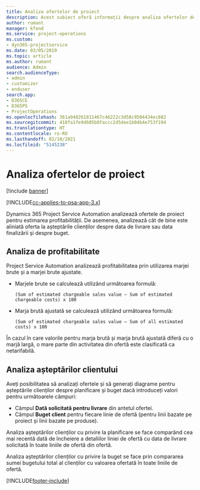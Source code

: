 ```yaml
---
title: Analiza ofertelor de proiect
description: Acest subiect oferă informații despre analiza ofertelor de proiect.
author: rumant
manager: kfend
ms.service: project-operations
ms.custom:
- dyn365-projectservice
ms.date: 03/05/2019
ms.topic: article
ms.author: rumant
audience: Admin
search.audienceType:
- admin
- customizer
- enduser
search.app:
- D365CE
- D365PS
- ProjectOperations
ms.openlocfilehash: 361a940261811467c46222c3d58c9504434ec882
ms.sourcegitcommit: 418fa1fe9d605b8faccc2d5dee1b04b4e753f194
ms.translationtype: HT
ms.contentlocale: ro-RO
ms.lasthandoff: 02/10/2021
ms.locfileid: "5145238"
---
```

# <a name="analysis-of-project-quotes"></a>Analiza ofertelor de proiect

[!include [banner](../includes/psa-now-project-operations.md)]

[!INCLUDE[cc-applies-to-psa-app-3.x](../includes/cc-applies-to-psa-app-3x.md)]

Dynamics 365 Project Service Automation analizează ofertele de proiect pentru estimarea profitabilității. De asemenea, analizează cât de bine este aliniată oferta la așteptările clienților despre data de livrare sau data finalizării și despre buget.

## <a name="profitability-analysis"></a>Analiza de profitabilitate

Project Service Automation analizează profitabilitatea prin utilizarea marjei brute și a marjei brute ajustate.

- Marjele brute se calculează utilizând următoarea formulă:

  `
    (Sum of estimated chargeable sales value – Sum of estimated chargeable costs) x 100
  `
- Marja brută ajustată se calculează utilizând următoarea formulă:

  `
    (Sum of estimated chargeable sales value – Sum of all estimated costs) x 100
  `

În cazul în care valorile pentru marja brută și marja brută ajustată diferă cu o marjă largă, o mare parte din activitatea din ofertă este clasificată ca netarifabilă.

## <a name="analysis-of-customer-expectations"></a>Analiza așteptărilor clientului

Aveți posibilitatea să analizați ofertele și să generați diagrame pentru așteptările clienților despre planificare și buget dacă introduceți valori pentru următoarele câmpuri:

- Câmpul **Dată solicitată pentru livrare** din antetul ofertei.
- Câmpul **Buget client** pentru fiecare linie de ofertă (pentru linii bazate pe proiect și linii bazate pe produse).

Analiza așteptărilor clienților cu privire la planificare se face comparând cea mai recentă dată de încheiere a detaliilor liniei de ofertă cu data de livrare solicitată în toate liniile de ofertă din ofertă.

Analiza așteptărilor clienților cu privire la buget se face prin compararea sumei bugetului total al clienților cu valoarea ofertată în toate liniile de ofertă.


[!INCLUDE[footer-include](../includes/footer-banner.md)]